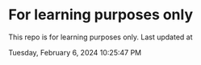 # For learning purposes only
This repo is for learning purposes only.
Last updated at

Tuesday, February 6, 2024 10:25:47 PM

